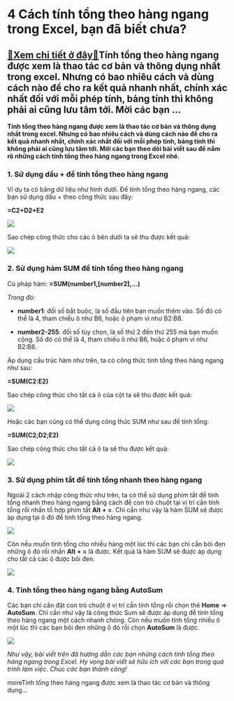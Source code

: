 4 Cách tính tổng theo hàng ngang trong Excel, bạn đã biết chưa?
===============================================================

[:gift:Xem chi tiết ở đây:gift:](https://hddtvn.com/4-cach-tinh-tong-theo-hang-ngang-trong-excel-ban-da-biet-chua/)Tính tổng theo hàng ngang được xem là thao tác cơ bản và thông dụng nhất trong excel. Nhưng có bao nhiêu cách và dùng cách nào để cho ra kết quả nhanh nhất, chính xác nhất đối với mỗi phép tính, bảng tính thì không phải ai cũng lưu tâm tới. Mời các bạn …
--------------------------------------------------------------------------------------------------------------------------------------------------------------------------------------------------------------------------------------------------------------

**Tính tổng theo hàng ngang được xem là thao tác cơ bản và thông dụng nhất trong excel. Nhưng có bao nhiêu cách và dùng cách nào để cho ra kết quả nhanh nhất, chính xác nhất đối với mỗi phép tính, bảng tính thì không phải ai cũng lưu tâm tới. Mời các bạn theo dõi bài viết sau để nắm rõ những cách tính tổng theo hàng ngang trong Excel nhé.**


### 1. Sử dụng dấu + để tính tổng theo hàng ngang


Ví dụ ta có bảng dữ liệu như hình dưới. Để tính tổng theo hàng ngang, các bạn sử dụng dấu + theo công thức sau đây:


**=C2+D2+E2**


![](https://hddtvn.com/wp-content/uploads/2021/01/paJWxCt.png)


Sao chép công thức cho các ô bên dưới ta sẽ thu được kết quả:


![](https://hddtvn.com/wp-content/uploads/2021/01/OMu9c7F.png)


### 2. Sử dụng hàm SUM để tính tổng theo hàng ngang


Cú pháp hàm: **=SUM(number1,[number2],…)**


*Trong đó:*




* **number1**: đối số bắt buộc, là số đầu tiên bạn muốn thêm vào. Số đó có thể là 4, tham chiếu ô như B6, hoặc ô phạm vi như B2:B8.

* **number2-255**: đối số tùy chọn, là số thứ 2 đến thứ 255 mà bạn muốn cộng. Số đó có thể là 4, tham chiếu ô như B6, hoặc ô phạm vi như B2:B8.



Áp dụng cấu trúc hàm như trên, ta có công thức tính tổng theo hàng ngang như sau:


**=SUM(C2:E2)**


Sao chép công thức cho tất cả ô của cột ta sẽ thu được kết quả:


![](https://hddtvn.com/wp-content/uploads/2021/01/O1mabZy.png)


Hoặc các bạn cũng có thể dụng công thức SUM như sau để tính tổng:


**=SUM(C2;D2;E2)**


Sao chép công thức cho tất cả ô ta sẽ thu được kết quả:


![](https://hddtvn.com/wp-content/uploads/2021/01/zS388pV.png)


### 3. Sử dụng phím tắt để tính tổng nhanh theo hàng ngang


Ngoài 2 cách nhập công thức như trên, ta có thể sử dụng phím tắt để tính tổng nhanh theo hàng ngang bằng cách để con trỏ chuột tại vị trí cần tính tổng rồi nhấn tổ hợp phím tắt **Alt + =**. Chỉ cần như vậy là hàm SUM sẽ được áp dụng tại ô đó để tính tổng theo hàng ngang.


![](https://hddtvn.com/wp-content/uploads/2021/01/Hi0KSp4.png)


Còn nếu muốn tính tổng cho nhiều hàng một lúc thì các bạn chỉ cần bôi đen những ô đó rồi nhấn **Alt + =** là được. Kết quả là hàm SUM sẽ được áp dụng cho tất cả các ô được bôi đen.


![](https://hddtvn.com/wp-content/uploads/2021/01/zS388pV.png)


### 4. Tính tổng theo hàng ngang bằng AutoSum


Các bạn chỉ cần đặt con trỏ chuột ở vị trí cần tính tổng rồi chọn thẻ **Home** => **AutoSum**. Chỉ cần như vậy là công thức Sum sẽ được áp dụng để tính tổng theo hàng ngang một cách nhanh chóng. Còn nếu muốn tính tổng nhiều ô một lúc thì các bạn bôi đen những ô đó rồi chọn **AutoSum** là được.


[![](https://hddtvn.com/wp-content/uploads/2021/01/Hvmxiqq.png)](https://hddtvn.com/wp-content/uploads/2021/01/Hvmxiqq.png)


*Như vậy, bài viết trên đã hướng dẫn các bạn những cách tính tổng theo hàng ngang trong Excel. Hy vọng bài viết sẽ hữu ích với các bạn trong quá trình làm việc. Chúc các bạn thành công!*


moreTính tổng theo hàng ngang được xem là thao tác cơ bản và thông dụng…

